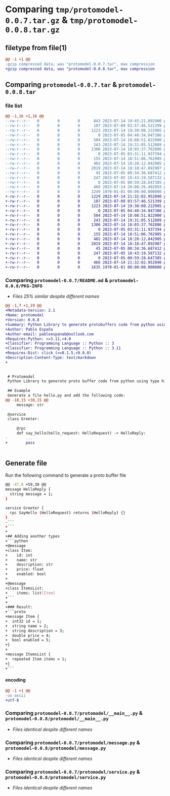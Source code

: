 # Comparing `tmp/protomodel-0.0.7.tar.gz` & `tmp/protomodel-0.0.8.tar.gz`

## filetype from file(1)

```diff
@@ -1 +1 @@
-gzip compressed data, was "protomodel-0.0.7.tar", max compression
+gzip compressed data, was "protomodel-0.0.8.tar", max compression
```

## Comparing `protomodel-0.0.7.tar` & `protomodel-0.0.8.tar`

### file list

```diff
@@ -1,16 +1,16 @@
--rw-r--r--   0        0        0      843 2023-07-14 19:45:21.892900 protomodel-0.0.7/README.md
--rw-r--r--   0        0        0      107 2023-07-09 03:57:46.521399 protomodel-0.0.7/protomodel/__init__.py
--rw-r--r--   0        0        0     1223 2023-07-14 19:30:08.222905 protomodel-0.0.7/protomodel/__main__.py
--rw-r--r--   0        0        0        0 2023-07-05 04:40:34.047386 protomodel-0.0.7/protomodel/example/__init__.py
--rw-r--r--   0        0        0      504 2023-07-14 18:08:51.822900 protomodel-0.0.7/protomodel/example/data.py
--rw-r--r--   0        0        0      243 2023-07-14 19:31:05.512889 protomodel-0.0.7/protomodel/hello.py
--rw-r--r--   0        0        0     1306 2023-07-14 18:03:37.762886 protomodel-0.0.7/protomodel/message.py
--rw-r--r--   0        0        0        0 2023-07-05 03:31:11.937394 protomodel-0.0.7/protomodel/protomodel-cli/__init__.py
--rw-r--r--   0        0        0      155 2023-07-14 18:51:06.762905 protomodel-0.0.7/protomodel/protomodel-cli/cli.py
--rw-r--r--   0        0        0      402 2023-07-14 18:20:12.842905 protomodel-0.0.7/protomodel/rpc.py
--rw-r--r--   0        0        0     2019 2023-07-14 18:18:47.892907 protomodel-0.0.7/protomodel/service.py
--rw-r--r--   0        0        0       45 2023-07-05 00:34:36.687412 protomodel-0.0.7/protomodel/types/__init__.py
--rw-r--r--   0        0        0      247 2023-07-05 18:43:19.587132 protomodel-0.0.7/protomodel/types/get_types.py
--rw-r--r--   0        0        0        0 2023-07-05 00:59:28.647385 protomodel-0.0.7/protomodel/utils/__init__.py
--rw-r--r--   0        0        0      466 2023-07-14 20:08:26.402893 protomodel-0.0.7/pyproject.toml
--rw-r--r--   0        0        0     1249 1970-01-01 00:00:00.000000 protomodel-0.0.7/PKG-INFO
+-rw-r--r--   0        0        0     1229 2023-07-14 21:32:02.952890 protomodel-0.0.8/README.md
+-rw-r--r--   0        0        0      107 2023-07-09 03:57:46.521399 protomodel-0.0.8/protomodel/__init__.py
+-rw-r--r--   0        0        0     1223 2023-07-14 19:30:08.222905 protomodel-0.0.8/protomodel/__main__.py
+-rw-r--r--   0        0        0        0 2023-07-05 04:40:34.047386 protomodel-0.0.8/protomodel/example/__init__.py
+-rw-r--r--   0        0        0      504 2023-07-14 18:08:51.822900 protomodel-0.0.8/protomodel/example/data.py
+-rw-r--r--   0        0        0      243 2023-07-14 19:31:05.512889 protomodel-0.0.8/protomodel/hello.py
+-rw-r--r--   0        0        0     1306 2023-07-14 18:03:37.762886 protomodel-0.0.8/protomodel/message.py
+-rw-r--r--   0        0        0        0 2023-07-05 03:31:11.937394 protomodel-0.0.8/protomodel/protomodel-cli/__init__.py
+-rw-r--r--   0        0        0      155 2023-07-14 18:51:06.762905 protomodel-0.0.8/protomodel/protomodel-cli/cli.py
+-rw-r--r--   0        0        0      402 2023-07-14 18:20:12.842905 protomodel-0.0.8/protomodel/rpc.py
+-rw-r--r--   0        0        0     2019 2023-07-14 18:18:47.892907 protomodel-0.0.8/protomodel/service.py
+-rw-r--r--   0        0        0       45 2023-07-05 00:34:36.687412 protomodel-0.0.8/protomodel/types/__init__.py
+-rw-r--r--   0        0        0      247 2023-07-05 18:43:19.587132 protomodel-0.0.8/protomodel/types/get_types.py
+-rw-r--r--   0        0        0        0 2023-07-05 00:59:28.647385 protomodel-0.0.8/protomodel/utils/__init__.py
+-rw-r--r--   0        0        0      466 2023-07-14 21:32:02.952890 protomodel-0.0.8/pyproject.toml
+-rw-r--r--   0        0        0     1635 1970-01-01 00:00:00.000000 protomodel-0.0.8/PKG-INFO
```

### Comparing `protomodel-0.0.7/README.md` & `protomodel-0.0.8/PKG-INFO`

 * *Files 25% similar despite different names*

```diff
@@ -1,7 +1,19 @@
+Metadata-Version: 2.1
+Name: protomodel
+Version: 0.0.8
+Summary: Python Library to generate protobuffers code from python using type hints
+Author: Pablo España
+Author-email: pabloespanab@outlook.com
+Requires-Python: >=3.11,<4.0
+Classifier: Programming Language :: Python :: 3
+Classifier: Programming Language :: Python :: 3.11
+Requires-Dist: click (>=8.1.5,<9.0.0)
+Description-Content-Type: text/markdown
+
 
 
 # Protomodel
 Python Library to generate proto buffer code from python using type hints
 
 ## Example
 Generate a file hello.py and add the following code:
@@ -18,15 +30,15 @@
     message: str
 
 @service
 class Greeter:
 
     @rpc
     def say_hello(hello_request: HelloRequest) -> HelloReply:
-        ...
+        pass
 
 ```
 
 ## Generate file
 
 Run the following command to generate a proto buffer file
 ```bash
@@ -47,8 +59,38 @@
 message HelloReply {
   string message = 1;
 }
 
 service Greeter {
   rpc SayHello (HelloRequest) returns (HelloReply) {}
 }
-```
+```
+
+## Adding another types
+```python
+@message
+class Item:
+    id: int
+    name: str
+    description: str
+    price: float
+    enabled: bool
+
+@message
+class ItemsList:
+    items: list[Item]
+```
+
+### Result:
+```proto
+message Item {
+  int32 id = 1;
+  string name = 2;
+  string description = 3;
+  double price = 4;
+  bool enabled = 5;
+}
+
+message ItemsList {
+  repeated Item items = 1;
+}
+```
```

#### encoding

```diff
@@ -1 +1 @@
-us-ascii
+utf-8
```

### Comparing `protomodel-0.0.7/protomodel/__main__.py` & `protomodel-0.0.8/protomodel/__main__.py`

 * *Files identical despite different names*

### Comparing `protomodel-0.0.7/protomodel/message.py` & `protomodel-0.0.8/protomodel/message.py`

 * *Files identical despite different names*

### Comparing `protomodel-0.0.7/protomodel/service.py` & `protomodel-0.0.8/protomodel/service.py`

 * *Files identical despite different names*

